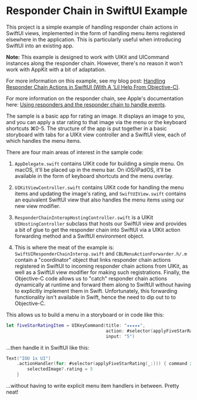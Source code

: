 #  Responder Chain in SwiftUI Example

This project is a simple example of handling responder chain actions in SwiftUI views, implemented in the form of handling menu items registered elsewhere in the application. This is particularly useful when introducing SwiftUI into an existing app.

**Note:** This example is designed to work with UIKit and UICommand instances along the responder chain. However, there's no reason it won't work with AppKit with a bit of adaptation. 

For more information on this example, see my blog post: [Handling Responder Chain Actions in SwiftUI (With A 'Lil Help From Objective-C)](https://ikennd.ac/blog/2024/09/handling-responder-chain-actions-in-swiftui/).

For more information on the responder chain, see Apple's documentation here: [Using responders and the responder chain to handle events](https://developer.apple.com/documentation/uikit/touches_presses_and_gestures/using_responders_and_the_responder_chain_to_handle_events).

The sample is a basic app for rating an image. It displays an image to you, and you can apply a star rating to that image via the menu or the keyboard shortcuts ⌘0-5. The structure of the app is put together in a basic storyboard with tabs for a UIKit view controller and a SwiftUI view, each of which handles the menu items.

There are four main areas of interest in the sample code:

1. `AppDelegate.swift` contains UIKit code for building a simple menu. On macOS, it'll be placed up in the menu bar. On iOS/iPadOS, it'll be available in the form of keyboard shortcuts and the menu overlay.

2. `UIKitViewController.swift` contains UIKit code for handling the menu items and updating the image's rating, and `SwiftUIView.swift` contains an equivalent SwiftUI view that also handles the menu items using our new view modifier.

3. `ResponderChainInteropHostingController.swift` is a UIKit `UIHostingController` subclass that hosts our SwiftUI view and provides a bit of glue to get the responder chain into SwiftUI via a UIKit action forwarding method and a SwiftUI environment object.

4. This is where the meat of the example is: `SwiftUIResponderChainInterop.swift` and `CBLMenuActionForwarder.h/.m` contain a "coordinator" object that links responder chain actions registered in SwiftUI to incoming responder chain actions from UIKit, as well as a SwiftUI view modifier for making such registrations. Finally, the Objective-C code allows us to "catch" responder chain actions dynamically at runtime and forward them along to SwiftUI without having to explicitly implement them in Swift. Unfortunately, this forwarding functionality isn't available in Swift, hence the need to dip out to to Objective-C.

This allows us to build a menu in a storyboard or in code like this:

```swift
let fiveStarRatingItem = UIKeyCommand(title: "★★★★★",
                                      action: #selector(applyFiveStarRating(_:)),
                                      input: "5")
```

…then handle it in SwiftUI like this:

```swift
Text("IOU 1x UI")
    .actionHandler(for: #selector(applyFiveStarRating(_:))) { command in
        selectedImage?.rating = 5
    }
```

…without having to write explicit menu item handlers in between. Pretty neat!
